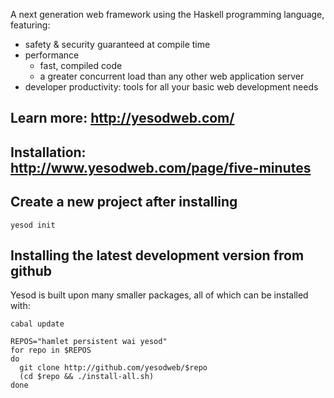 A next generation web framework using the Haskell programming language, featuring:
  * safety & security guaranteed at compile time
  * performance
    * fast, compiled code
    * a greater concurrent load than any other web application server
  * developer productivity: tools for all your basic web development needs

## Learn more: http://yesodweb.com/


## Installation: http://www.yesodweb.com/page/five-minutes


## Create a new project after installing

    yesod init


## Installing the latest development version from github

Yesod is built upon many smaller packages, all of which can be installed with:

    cabal update

    REPOS="hamlet persistent wai yesod"
    for repo in $REPOS
    do
      git clone http://github.com/yesodweb/$repo
      (cd $repo && ./install-all.sh)
    done
